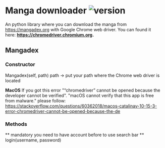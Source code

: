 # Manga downloader ![version](https://img.shields.io/badge/version-1.0.0-blue.svg)

An python library where you can download the manga from https://mangadex.org with Google Chrome web driver. 
You can found it here: **https://chromedriver.chromium.org.**


## Mangadex 

### Constructor
 
Mangadex(self, path) 
path -> put your path where the Chrome web driver is located
 
**MacOS** 
If you got this error "“chromedriver” cannot be opened because the developer cannot be verified". "macOS cannot verify that this app is free from malware."
please follow: https://stackoverflow.com/questions/60362018/macos-catalinav-10-15-3-error-chromedriver-cannot-be-opened-because-the-de

### Methods
** mandatory you need to have account before to use search bar **
login(username, password)

